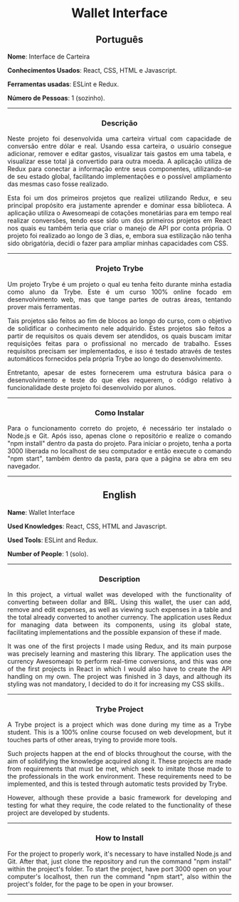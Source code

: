 <h1 align="center">Wallet Interface</h1>

<h2 align="center">Português</h2>


**Nome**: Interface de Carteira

**Conhecimentos Usados**: React, CSS, HTML e Javascript.

**Ferramentas usadas**: ESLint e Redux.

**Número de Pessoas**: 1 (sozinho).

-----------------------

<h3 align="center">Descrição</h3>

<p align="justify">Neste projeto foi desenvolvida uma carteira virtual com capacidade de conversão entre dólar e real. Usando essa carteira, o usuário consegue adicionar, remover e editar gastos, visualizar tais gastos em uma tabela, e visualizar esse total já convertido para outra moeda. A aplicação utiliza de Redux para conectar a informação entre seus componentes, utilizando-se de seu estado global, facilitando implementações e o possível ampliamento das mesmas caso fosse realizado.</p>
<p align="justify">Esta foi um dos primeiros projetos que realizei utilizando Redux, e seu principal propósito era justamente aprender e dominar essa biblioteca. A aplicação utiliza o Awesomeapi de cotações monetárias para em tempo real realizar conversões, tendo esse sido um dos primeiros projetos em React nos quais eu também teria que criar o manejo de API por conta própria. O projeto foi realizado ao longo de 3 dias, e, embora sua estilização não tenha sido obrigatória, decidi o fazer para ampliar minhas capacidades com CSS.</p>

-----------------------

<h3 align="center">Projeto Trybe</h3>

  <p align="justify">Um projeto Trybe é um projeto o qual eu tenha feito durante minha estadia como aluno da Trybe. Este é um curso 100% online focado em desenvolvimento web, mas que tange partes de outras áreas, tentando prover mais ferramentas.</p>
  <p align="justify">Tais projetos são feitos ao fim de blocos ao longo do curso, com o objetivo de solidificar o conhecimento nele adquirido. Estes projetos são feitos a partir de requisitos os quais devem ser atendidos, os quais buscam imitar requisições feitas para o profissional no mercado de trabalho. Esses requisitos precisam ser implementados, e isso é testado através de testes automáticos fornecidos pela própria Trybe ao longo do desenvolvimento.</p>
  <p align="justify">Entretanto, apesar de estes fornecerem uma estrutura básica para o desenvolvimento e teste do que eles requerem, o código relativo à funcionalidade deste projeto foi desenvolvido por alunos.</p>

-----------------------

<h3 align="center">Como Instalar</h3>
<p align="justify">Para o funcionamento correto do projeto, é necessário ter instalado o Node.js e Git. Após isso, apenas clone o repositório e realize o comando "npm install" dentro da pasta do projeto. Para iniciar o projeto, tenha a porta 3000 liberada no localhost de seu computador e então execute o comando "npm start", também dentro da pasta, para que a página se abra em seu navegador. </p>

-----------------------

<h2 align="center">English</h2>


**Name**: Wallet Interface

**Used Knowledges**: React, CSS, HTML and Javascript.

**Used Tools**: ESLint and Redux.

**Number of People**: 1 (solo).

-----------------------

<h3 align="center">Description</h3>

<p align="justify">In this project, a virtual wallet was developed with the functionality of converting between dollar and BRL. Using this wallet, the user can add, remove and edit expenses, as well as viewing such expenses in a table and the total already converted to another currency. The application uses Redux for managing data between its components, using its global state, facilitating implementations and the possible expansion of these if made.</p>
<p align="justify">It was one of the first projects I made using Redux, and its main purpose was precisely learning and mastering this library. The application uses the currency Awesomeapi to perform real-time conversions, and this was one of the first projects in React in which I would also have to create the API handling on my own. The project was finished in 3 days, and although its styling was not mandatory, I decided to do it for increasing my CSS skills..</p>

-----------------------

<h3 align="center">Trybe Project</h3>

  <p align="justify">A Trybe project is a project which was done during my time as a Trybe student. This is a 100% online course focused on web development, but it touches parts of other areas, trying to provide more tools.</p>
  <p align="justify">Such projects happen at the end of blocks throughout the course, with the aim of solidifying the knowledge acquired along  it. These projects are made from requirements that must be met, which seek to imitate those made to the professionals in the work environment. These requirements need to be implemented, and this is tested through automatic tests provided by Trybe.</p>
  <p align="justify">However, although these provide a basic framework for developing and testing for what they require, the code related to the functionality of these project are developed by students.</p>

-----------------------

<h3 align="center">How to Install</h3>
<p align="justify">For the project to properly work, it's necessary to have installed Node.js and Git. After that, just clone the repository and run the command "npm install" within the project's folder. To start the project, have port 3000 open on your computer's localhost, then run the command "npm start", also within the project's folder, for the page to be open in your browser.</p>

-----------------------
